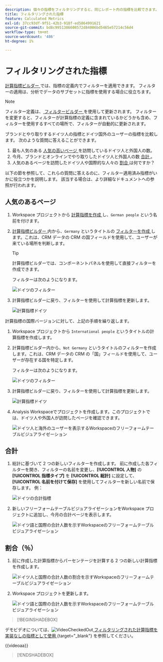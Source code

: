 ```yaml
---
description: 個々の指標をフィルタリングすると、同じレポート内の指標を比較できます。
title: フィルタリングされた指標
feature: Calculated Metrics
exl-id: 37cc93df-9f51-42b3-918f-ed5864991621
source-git-commit: bd8c9951386608572d84006bd5465e57214c56d4
workflow-type: tm+mt
source-wordcount: '486'
ht-degree: 1%

---
```


# フィルタリングされた指標

[ 計算指標ビルダー ](cm-build-metrics.md#definition-builder) では、指標の定義内でフィルターを適用できます。 フィルターの適用は、分析でデータのサブセットに指標を使用する場合に役立ちます。

>[!NOTE]
>
>フィルター定義は、[ フィルタービルダー ](/help/components/filters/filter-builder.md) を使用して更新されます。 フィルターを変更すると、フィルターが計算指標の定義に含まれているかどうかも含め、フィルターを使用するすべての場所で、フィルターが自動的に更新されます。
>

ブランドとやり取りするドイツ人の指標とドイツ国外のユーザーの指標を比較します。 次のような質問に答えることができます。

1. 最も人気のある [ 人気の高いページ ](#popular-pages) を訪問しているドイツ人と外国人の数。
1. 今月、ブランドとオンラインでやり取りしたドイツ人と外国人の数 [ 合計 ](#totals)。
1. 人気のあるページを訪問したドイツ人や国際的な人々の [ 割合 ](#percentages) は何ですか？

以下の節を参照して、これらの質問に答えるのに、フィルター適用済み指標がいかに役立つかを説明します。 該当する場合は、より詳細なドキュメントへの参照が行われます。

## 人気のあるページ

1. Workspace プロジェクトから [ 計算指標を作成 ](cm-workflow.md) し、`German people` という名前を付けます。
1. [ 計算指標ビルダー ](cm-build-metrics.md) 内から、`Germany` というタイトルの [ フィルターを作成 ](/help/components/filters/filter-builder.md) します。これは、CRM データの CRM の国フィールドを使用して、ユーザーが来ている場所を判断します。

   >[!TIP]
   >
   >計算指標ビルダーでは、コンポーネントパネルを使用して直接フィルターを作成できます。
   >   

   フィルターは次のようになります。

   ![ ドイツのフィルター ](assets/filter-germany.png)

1. 計算指標ビルダーに戻り、フィルターを使用して計算指標を更新します。

   ![ 計算指標ドイツ ](assets/calculated-metric-germany.png)

計算指標の国際バージョンに対して、上記の手順を繰り返します。

1. Workspace プロジェクトから `International people` というタイトルの計算指標を作成します。
1. 計算指標ビルダー内から、`Not Germany` というタイトルのフィルターを作成します。これは、CRM データの CRM の「国」フィールドを使用して、ユーザーが存在する国を特定します。

   フィルターは次のようになります。

   ![ ドイツのフィルター ](assets/filter-not-germany.png)

1. 計算指標ビルダーに戻り、フィルターを使用して計算指標を更新します。

   ![ 計算指標ドイツ ](assets/calculated-metric-notgermany.png)


1. Analysis Workspaceでプロジェクトを作成します。このプロジェクトでは、ドイツ人や外国人が訪問したページを確認できます。

   ![ ドイツ人と海外のユーザーを表示するWorkspaceのフリーフォームテーブルビジュアライゼーション ](assets/workspace-german-vs-international.png)


## 合計

1. 総計に基づいて 2 つの新しいフィルターを作成します。 前に作成した各フィルターを開き、フィルターの名前を変更し、**[!UICONTROL 人物]** の **[!UICONTROL 指標タイプ]** を **[!UICONTROL 総計]** に設定して、**[!UICONTROL 名前を付けて保存]** を使用してフィルターを新しい名前で保存します。 例：

   ![ ドイツの合計指標 ](assets/calculated-metric-germany-total.png)

1. 新しいフリーフォームテーブルビジュアライゼーションをWorkspace プロジェクトに追加し、今月の合計ページを表示します。

   ![ ドイツ語と国際の合計人数を示すWorkspaceのフリーフォームテーブルビジュアライゼーション ](assets/workspace-german-vs-international-totals.png)


## 割合（％）

1. 前に作成した計算指標からパーセンテージを計算する 2 つの新しい計算指標を作成します。

   ![ ドイツ人と国際の合計人数の割合を示すWorkspaceのフリーフォームテーブルビジュアライゼーション ](assets/calculated-metric-germany-total-percentage.png)


1. Workspace プロジェクトを更新します。

   ![ ドイツ語と国際の合計人数を示すWorkspaceのフリーフォームテーブルビジュアライゼーション ](assets/workspace-german-vs-international-totals-percentage.png)



>[!BEGINSHADEBOX]

デモビデオについては、![VideoCheckedOut](/help/assets/icons/VideoCheckedOut.svg)[ フィルタリングされた計算指標を実装なしの指標として使用 ](https://video.tv.adobe.com/v/25407?quality=12&learn=on){target="_blank"} を参照してください。

{{videoaa}}

>[!ENDSHADEBOX]

